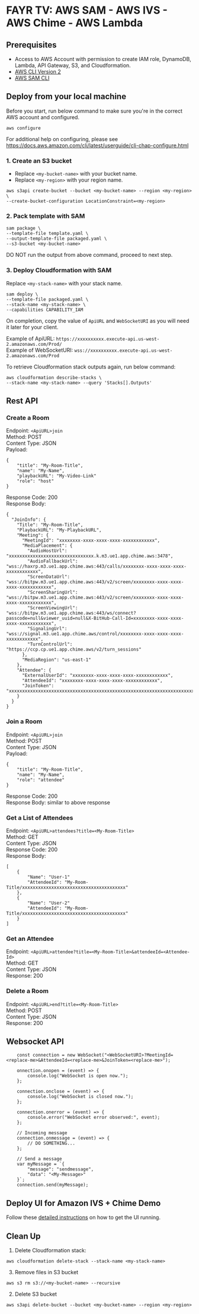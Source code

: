 # FAYR TV: AWS SAM - AWS IVS - AWS Chime - AWS Lambda

## Prerequisites

-   Access to AWS Account with permission to create IAM role, DynamoDB, Lambda, API Gateway, S3, and Cloudformation.
-   [AWS CLI Version 2](https://docs.aws.amazon.com/cli/latest/userguide/install-cliv2.html)
-   [AWS SAM CLI](https://docs.aws.amazon.com/serverless-application-model/latest/developerguide/what-is-sam.html)

## Deploy from your local machine

Before you start, run below command to make sure you're in the correct AWS account and configured.

```
aws configure
```

For additional help on configuring, please see https://docs.aws.amazon.com/cli/latest/userguide/cli-chap-configure.html

### 1. Create an S3 bucket

-   Replace `<my-bucket-name>` with your bucket name.
-   Replace `<my-region>` with your region name.

```
aws s3api create-bucket --bucket <my-bucket-name> --region <my-region> \
--create-bucket-configuration LocationConstraint=<my-region>
```

### 2. Pack template with SAM

```
sam package \
--template-file template.yaml \
--output-template-file packaged.yaml \
--s3-bucket <my-bucket-name>
```

DO NOT run the output from above command, proceed to next step.

### 3. Deploy Cloudformation with SAM

Replace `<my-stack-name>` with your stack name.

```
sam deploy \
--template-file packaged.yaml \
--stack-name <my-stack-name> \
--capabilities CAPABILITY_IAM
```

On completion, copy the value of `ApiURL` and `WebSocketURI` as you will need it later for your client.

Example of ApiURL: `https://xxxxxxxxxx.execute-api.us-west-2.amazonaws.com/Prod/`<br />
Example of WebSocketURI: `wss://xxxxxxxxxx.execute-api.us-west-2.amazonaws.com/Prod`

To retrieve Cloudformation stack outputs again, run below command:

```
aws cloudformation describe-stacks \
--stack-name <my-stack-name> --query 'Stacks[].Outputs'
```

## Rest API

### Create a Room

Endpoint: `<ApiURL>join`<br />
Method: POST<br />
Content Type: JSON<br />
Payload:

```
{
    "title": "My-Room-Title",
    "name": "My-Name",
    "playbackURL": "My-Video-Link"
    "role": "host"
}
```

Response Code: 200<br />
Response Body:

```
{
  "JoinInfo": {
    "Title": "My-Room-Title",
    "PlaybackURL": "My-PlaybackURL",
    "Meeting": {
      "MeetingId": "xxxxxxxx-xxxx-xxxx-xxxx-xxxxxxxxxxxx",
      "MediaPlacement": {
        "AudioHostUrl": "xxxxxxxxxxxxxxxxxxxxxxxxxxxxxxxx.k.m3.ue1.app.chime.aws:3478",
        "AudioFallbackUrl": "wss://haxrp.m3.ue1.app.chime.aws:443/calls/xxxxxxxx-xxxx-xxxx-xxxx-xxxxxxxxxxxx",
        "ScreenDataUrl": "wss://bitpw.m3.ue1.app.chime.aws:443/v2/screen/xxxxxxxx-xxxx-xxxx-xxxx-xxxxxxxxxxxx",
        "ScreenSharingUrl": "wss://bitpw.m3.ue1.app.chime.aws:443/v2/screen/xxxxxxxx-xxxx-xxxx-xxxx-xxxxxxxxxxxx",
        "ScreenViewingUrl": "wss://bitpw.m3.ue1.app.chime.aws:443/ws/connect?passcode=null&viewer_uuid=null&X-BitHub-Call-Id=xxxxxxxx-xxxx-xxxx-xxxx-xxxxxxxxxxxx",
        "SignalingUrl": "wss://signal.m3.ue1.app.chime.aws/control/xxxxxxxx-xxxx-xxxx-xxxx-xxxxxxxxxxxx",
        "TurnControlUrl": "https://ccp.cp.ue1.app.chime.aws/v2/turn_sessions"
      },
      "MediaRegion": "us-east-1"
    },
    "Attendee": {
      "ExternalUserId": "xxxxxxxx-xxxx-xxxx-xxxx-xxxxxxxxxxxx",
      "AttendeeId": "xxxxxxxx-xxxx-xxxx-xxxx-xxxxxxxxxxxx",
      "JoinToken": "xxxxxxxxxxxxxxxxxxxxxxxxxxxxxxxxxxxxxxxxxxxxxxxxxxxxxxxxxxxxxxxxxxxxxxxxxxxxxxxxxxxxxxxxxxxxxxxxxx"
    }
  }
}
```

### Join a Room

Endpoint: `<ApiURL>join`<br />
Method: POST<br />
Content Type: JSON<br />
Payload:

```
{
    "title": "My-Room-Title",
    "name": "My-Name",
    "role": "attendee"
}
```

Response Code: 200<br />
Response Body: similar to above response

### Get a List of Attendees

Endpoint: `<ApiURL>attendees?title=<My-Room-Title>`<br />
Method: GET<br />
Content Type: JSON<br />
Response Code: 200<br />
Response Body:

```
[
    {
        "Name": "User-1"
        "AttendeeId": "My-Room-Title/xxxxxxxxxxxxxxxxxxxxxxxxxxxxxxxxxxxxxxx"
    },
    {
        "Name": "User-2"
        "AttendeeId": "My-Room-Title/xxxxxxxxxxxxxxxxxxxxxxxxxxxxxxxxxxxxxxx"
    }
]
```

### Get an Attendee

Endpoint: `<ApiURL>attendee?title=<My-Room-Title>&attendeeId=<Attendee-Id>`<br />
Method: GET<br />
Content Type: JSON<br />
Response: 200

### Delete a Room

Endpoint: `<ApiURL>end?title=<My-Room-Title>`<br />
Method: POST<br />
Content Type: JSON<br />
Response: 200

## Websocket API

```
    const connection = new WebSocket("<WebSocketURI>?MeetingId=<replace-me>&AttendeeId=<replace-me>&JoinToken=<replace-me>");

    onnection.onopen = (event) => {
        console.log("WebSocket is open now.");
    };

    connection.onclose = (event) => {
        console.log("WebSocket is closed now.");
    };

    connection.onerror = (event) => {
        console.error("WebSocket error observed:", event);
    };

    // Incoming message
    connection.onmessage = (event) => {
        // DO SOMETHING...
    };

    // Send a message
    var myMessage = `{
        "message": "sendmessage",
        "data": "<My-Message>"
    }`;
    connection.send(myMessage);
```

## Deploy UI for Amazon IVS + Chime Demo

Follow these [detailed instructions](../web-ui) on how to get the UI running.

## Clean Up

1. Delete Cloudformation stack:

```
aws cloudformation delete-stack --stack-name <my-stack-name>
```

3. Remove files in S3 bucket

```
aws s3 rm s3://<my-bucket-name> --recursive
```

2. Delete S3 bucket

```
aws s3api delete-bucket --bucket <my-bucket-name> --region <my-region>
```

